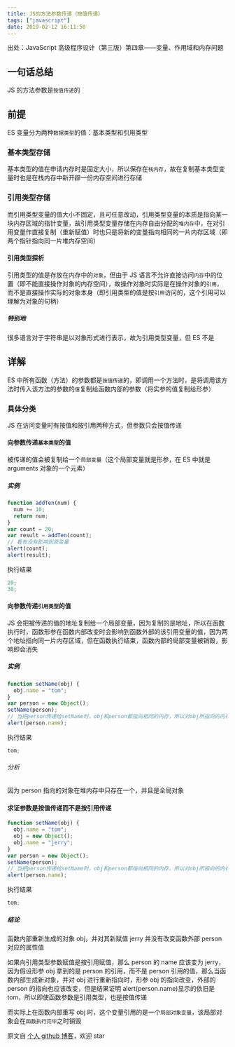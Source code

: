 ```yaml
---
title: JS的方法参数传递（按值传递）
tags: ["javascript"]
date: 2019-02-12 16:11:50
---
```


出处：JavaScript 高级程序设计（第三版）第四章——变量、作用域和内存问题

<!--more-->

## 一句话总结

JS 的方法参数是`按值传递`的

## 前提

ES 变量分为两种`数据类型`的值：基本类型和引用类型

### 基本类型存储

基本类型的值在申请内存时是固定大小，所以保存在`栈内存`，故在复制基本类型变量时也是在栈内存中新开辟一份内存空间进行存储

### 引用类型存储

而引用类型变量的值大小不固定，且可任意改动，引用类型变量的本质是指向某一块内存区域的指针变量，故引用类型变量存储在内存自由分配的`堆内存`中，在对引用变量作直接复制（重新赋值）时也只是将新的变量指向相同的一片内存区域（即两个指针指向同一片堆内存空间）

#### 引用类型探析

引用类型的值是存放在内存中的`对象`，但由于 JS 语言不允许直接访问`内存`中的位置（即不能直接操作对象的内存空间），故操作对象时实际是在操作对象的`引用`，而不是直接操作实际的对象本身（即引用类型的值是按`引用`访问的，这个引用可以理解为对象的句柄）

##### 特别地

很多语言对于字符串是以对象形式进行表示，故为引用类型变量，但 ES 不是

## 详解

ES 中所有函数（方法）的参数都是`按值传递`的，即调用一个方法时，是将调用该方法时传入该方法的参数的`值`复制给函数内部的参数（将实参的值复制给形参）

### 具体分类

JS 在访问变量时有按值和按引用两种方式，但参数只会按值传递

#### 向参数传递`基本类型`的值

被传递的值会被复制给一个`局部变量`（这个局部变量就是形参，在 ES 中就是 arguments 对象的一个元素）

##### 实例

```js
function addTen(num) {
  num += 10;
  return num;
}
var count = 20;
var result = addTen(count);
// 看有没有影响到原变量
alert(count);
alert(result);
```

执行结果

```js
20;
30;
```

#### 向参数传递`引用类型`的值

JS 会把被传递的值的地址复制给一个局部变量，因为复制的是地址，所以在函数执行时，函数形参在函数内部改变时会影响到函数外部的该引用变量的值，因为两个地址指向同一片内存区域，但在函数执行结束，函数内部的局部变量被销毁，影响即会消失

##### 实例

```js
function setName(obj) {
  obj.name = "tom";
}
var person = new Object();
setName(person);
// 当把person传递给setName时，obj和person都指向相同的内存，所以对obj所指向的内存区域修改会影响到person
alert(person.name);
```

执行结果

```js
tom;
```

###### 分析

因为 person 指向的对象在堆内存中只存在一个，并且是全局对象

#### 求证参数是按值传递而不是按引用传递

```js
function setName(obj) {
  obj.name = "tom";
  obj = new Object();
  obj.name = "jerry";
}
var person = new Object();
setName(person);
// 当把person传递给setName时，obj和person都指向相同的内存，所以对obj所指向的内存区域修改会影响到person
alert(person.name);
```

执行结果

```js
tom;
```

##### 结论

函数内部重新生成的对象 obj，并对其新赋值 jerry 并没有改变函数外部 person 对应的属性值

如果向引用类型参数赋值是按引用赋值，那么 person 的 name 应该变为 jerry，因为假设形参 obj 拿到的是 person 的引用，而不是 person 引用的值，那么当函数内部生成新对象，并对 obj 进行重新指向时，形参 obj 的指向改变，外部的 person 的指向也应该改变，但是结果证明 alert(person.name)显示的依旧是 tom，所以即使函数参数是引用类型，也是按值传递

而实际上在函数内部重写 obj 时，这个变量引用的是一个`局部对象变量`，该局部对象会在`函数执行完毕`之时销毁

原文自 [个人 github 博客](https://github.com/barnett617/wilson-blog)，欢迎 star
